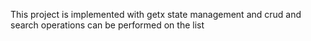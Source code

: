 This project is implemented with getx state management and crud and search operations can be performed on the list
